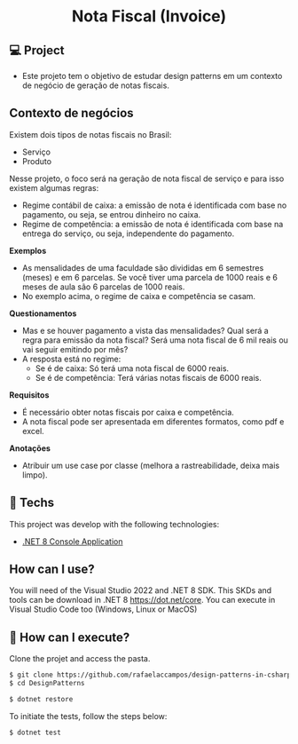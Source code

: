 <h1 align="center">Nota Fiscal (Invoice)</h1>

## 💻 Project
- Este projeto tem o objetivo de estudar design patterns em um contexto de negócio de geração de notas fiscais.

## Contexto de negócios
Existem dois tipos de notas fiscais no Brasil:
  - Serviço
  - Produto

Nesse projeto, o foco será na geração de nota fiscal de serviço e para isso existem algumas regras:
- Regime contábil de caixa: a emissão de nota é identificada com base no pagamento, ou seja, se entrou dinheiro no caixa.
- Regime de competência: a emissão de nota é identificada com base na entrega do serviço, ou seja, independente do pagamento.

**Exemplos**
- As mensalidades de uma faculdade são divididas em 6 semestres (meses) e em 6 parcelas. Se você tiver uma parcela de 1000 reais e 6 meses de aula são 6 parcelas de 1000 reais.
- No exemplo acima, o regime de caixa e competência se casam.

**Questionamentos**
- Mas e se houver pagamento a vista das mensalidades? Qual será a regra para emissão da nota fiscal? Será uma nota fiscal de 6 mil reais ou vai seguir emitindo por mês?
- A resposta está no regime:
    - Se é de caixa: Só terá uma nota fiscal de 6000 reais.
    - Se é de competência: Terá várias notas fiscais de 6000 reais.

**Requisitos**
- É necessário obter notas fiscais por caixa e competência.
- A nota fiscal pode ser apresentada em diferentes formatos, como pdf e excel.

**Anotações**
- Atribuir um use case por classe (melhora a rastreabilidade, deixa mais limpo).

## 🧪 Techs
This project was develop with the following technologies:

- [.NET 8 Console Application](https://docs.microsoft.com/pt-br/dotnet/core/dotnet-7)

## How can I use?

You will need of the Visual Studio 2022 and .NET 8 SDK.
This SKDs and tools can be download in .NET 8 https://dot.net/core.
You can execute in Visual Studio Code too (Windows, Linux or MacOS)

## 🚀 How can I execute?

Clone the projet and access the pasta.

```bash
$ git clone https://github.com/rafaelaccampos/design-patterns-in-csharp
$ cd DesignPatterns

$ dotnet restore

```

To initiate the tests, follow the steps below:
```bash
$ dotnet test
```

